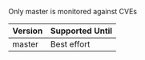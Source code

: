 Only master is monitored against CVEs

| Version | Supported Until |
| ------- | --------------- |
| master  | Best effort     |
